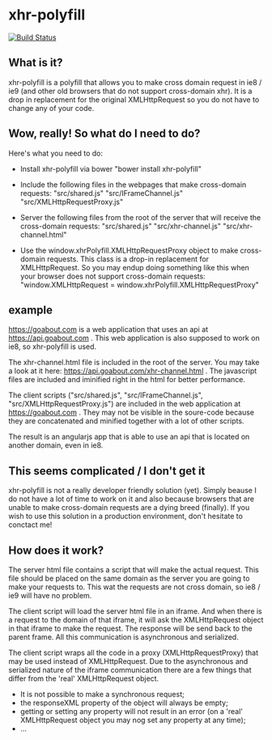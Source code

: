 # xhr-polyfill

[![Build Status](https://travis-ci.org/LuvDaSun/xhr-polyfill.svg)](https://travis-ci.org/LuvDaSun/xhr-polyfill)


## What is it?

xhr-polyfill is a polyfill that allows you to make cross domain request in ie8 / ie9 (and other old browsers that do not support cross-domain xhr). It is a drop in replacement for the original XMLHttpRequest so you do not have to change any of your code.


## Wow, really! So what do I need to do?

Here's what you need to do:

- Install xhr-polyfill via bower
	"bower install xhr-polyfill"

- Include the following files in the webpages that make cross-domain requests:
	"src/shared.js"
	"src/IFrameChannel.js"
	"src/XMLHttpRequestProxy.js"

- Server the following files from the root of the server that will receive the cross-domain requests:
	"src/shared.js"
	"src/xhr-channel.js"
	"src/xhr-channel.html"	

- Use the window.xhrPolyfill.XMLHttpRequestProxy object to make cross-domain requests. This class is a drop-in replacement for XMLHttpRequest. So you may endup doing something like this when your browser does not support cross-domain requests:
	"window.XMLHttpRequest = window.xhrPolyfill.XMLHttpRequestProxy"


## example

https://goabout.com is a web application that uses an api at https://api.goabout.com . This web application is also supposed to work on ie8, so xhr-polyfill is used.

The xhr-channel.html file is included in the root of the server. You may take a look at it here: https://api.goabout.com/xhr-channel.html . The javascript files are included and iminified right in the html for better performance.

The client scripts ("src/shared.js", "src/IFrameChannel.js", "src/XMLHttpRequestProxy.js") are included in the web application at https://goabout.com . They may not be visible in the soure-code because they are concatenated and minified together with a lot of other scripts.

The result is an angularjs app that is able to use an api that is located on another domain, even in ie8.


## This seems complicated / I don't get it

xhr-polyfill is not a really developer friendly solution (yet). Simply beause I do not have a lot of time to work on it and also because browsers that are unable to make cross-domain requests are a dying breed (finally). If you wish to use this solution in a production environment, don't hesitate to conctact me!


## How does it work?

The server html file contains a script that will make the actual request. This file should be placed on the same domain as the server you are going to make your requests to. This wat the requests are not cross domain, so ie8 / ie9 will have no problem.

The client script will load the server html file in an iframe. And when there is a request to the domain of that iframe, it will ask the XMLHttpRequest object in that iframe to make the request. The response will be send back to the parent frame. All this communication is asynchronous and serialized.

The client script wraps all the code in a proxy (XMLHttpRequestProxy) that may be used instead of XMLHttpRequest. Due to the asynchronous and serialized nature of the iframe communication there are a few things that differ from the 'real' XMLHttpRequest object.

- It is not possible to make a synchronous request;
- the responseXML property of the object will always be empty;
- getting or setting any property will not result in an error (on a 'real' XMLHttpRequest object you may nog set any property at any time);
- ...









